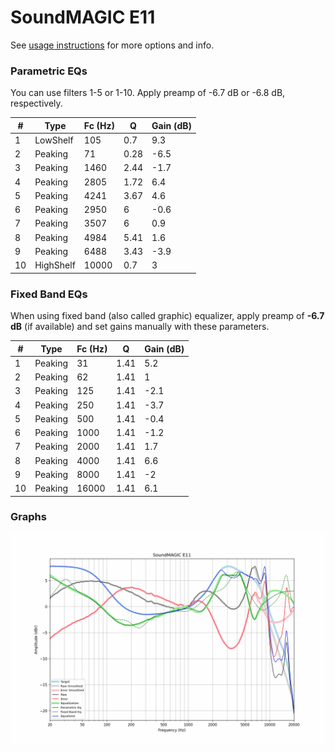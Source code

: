 # SoundMAGIC E11
See [usage instructions](https://github.com/jaakkopasanen/AutoEq#usage) for more options and info.

### Parametric EQs
You can use filters 1-5 or 1-10. Apply preamp of -6.7 dB or -6.8 dB, respectively.

|   # | Type      |   Fc (Hz) |    Q |   Gain (dB) |
|-----|-----------|-----------|------|-------------|
|   1 | LowShelf  |       105 | 0.7  |         9.3 |
|   2 | Peaking   |        71 | 0.28 |        -6.5 |
|   3 | Peaking   |      1460 | 2.44 |        -1.7 |
|   4 | Peaking   |      2805 | 1.72 |         6.4 |
|   5 | Peaking   |      4241 | 3.67 |         4.6 |
|   6 | Peaking   |      2950 | 6    |        -0.6 |
|   7 | Peaking   |      3507 | 6    |         0.9 |
|   8 | Peaking   |      4984 | 5.41 |         1.6 |
|   9 | Peaking   |      6488 | 3.43 |        -3.9 |
|  10 | HighShelf |     10000 | 0.7  |         3   |

### Fixed Band EQs
When using fixed band (also called graphic) equalizer, apply preamp of **-6.7 dB** (if available) and set gains manually with these parameters.

|   # | Type    |   Fc (Hz) |    Q |   Gain (dB) |
|-----|---------|-----------|------|-------------|
|   1 | Peaking |        31 | 1.41 |         5.2 |
|   2 | Peaking |        62 | 1.41 |         1   |
|   3 | Peaking |       125 | 1.41 |        -2.1 |
|   4 | Peaking |       250 | 1.41 |        -3.7 |
|   5 | Peaking |       500 | 1.41 |        -0.4 |
|   6 | Peaking |      1000 | 1.41 |        -1.2 |
|   7 | Peaking |      2000 | 1.41 |         1.7 |
|   8 | Peaking |      4000 | 1.41 |         6.6 |
|   9 | Peaking |      8000 | 1.41 |        -2   |
|  10 | Peaking |     16000 | 1.41 |         6.1 |

### Graphs
![](./SoundMAGIC%20E11.png)
